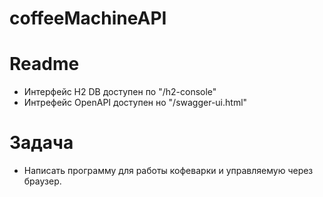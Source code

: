 # coffeeMachineAPI


# Readme
- Интерфейс H2 DB доступен по "/h2-console"
- Интрефейс OpenAPI доступен но "/swagger-ui.html"

# Задача
- Написать программу для работы кофеварки и управляемую через браузер.
